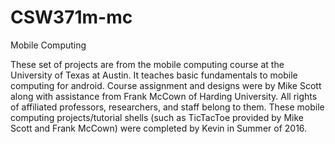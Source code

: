 # CSW371m-mc
Mobile Computing

These set of projects are from the mobile computing course at the University of Texas at Austin. It teaches basic fundamentals to mobile computing for android. Course assignment and designs were by Mike Scott along with assistance from Frank McCown of Harding University. All rights of affiliated professors, researchers, and staff belong to them. These mobile computing projects/tutorial shells (such as TicTacToe provided by Mike Scott and Frank McCown) were completed by Kevin in Summer of 2016.
